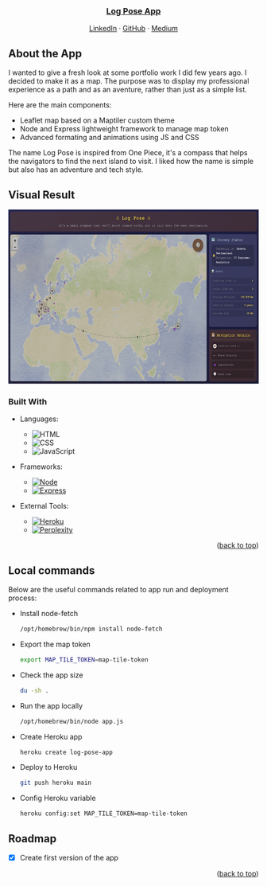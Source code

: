 <a id="readme-top"></a>

<div align="center">
    <h3><a href="https://log-pose-a0b2ccce9f1c.herokuapp.com/"><strong>Log Pose App</strong></a></h3>
    <a href="https://ch.linkedin.com/in/hugotorche">LinkedIn</a>
    &middot;
    <a href="https://github.com/hugotorche">GitHub</a>
    &middot;
    <a href="https://medium.com/p/550e0861389f">Medium</a>
</div>

## About the App

I wanted to give a fresh look at some portfolio work I did few years ago. I decided to make it as a map. The purpose was to display my professional experience as a path and as an aventure, rather than just as a simple list.

Here are the main components:
* Leaflet map based on a Maptiler custom theme
* Node and Express lightweight framework to manage map token
* Advanced formating and animations using JS and CSS

The name Log Pose is inspired from One Piece, it's a compass that helps the navigators to find the next island to visit. I liked how the name is simple but also has an adventure and tech style.

## Visual Result
<div align="center">
  <a>
    <img src="public/images/app-visual.png" width="550" height="350">
  </a>
</div>

### Built With

* Languages:

    * ![HTML]
    * ![CSS]
    * ![JavaScript]

* Frameworks:

    * [![Node][Node.js]][Node-url]
    * [![Express][Express.js]][Express-url]

* External Tools:

    * [![Heroku][Heroku.com]][Heroku-url]
    * [![Perplexity][Perplexity.ai]][Perplexity-url]

<p align="right">(<a href="#readme-top">back to top</a>)</p>

## Local commands

Below are the useful commands related to app run and deployment process:

* Install node-fetch

  ```sh
  /opt/homebrew/bin/npm install node-fetch
  ```

* Export the map token

  ```sh
  export MAP_TILE_TOKEN=map-tile-token
  ```

* Check the app size

  ```sh
  du -sh .
  ```

* Run the app locally

  ```sh
  /opt/homebrew/bin/node app.js
  ```

* Create Heroku app

  ```sh
  heroku create log-pose-app
  ```

* Deploy to Heroku

  ```sh
  git push heroku main
  ```

* Config Heroku variable

  ```sh
  heroku config:set MAP_TILE_TOKEN=map-tile-token
  ```

## Roadmap

- [x] Create first version of the app

<p align="right">(<a href="#readme-top">back to top</a>)</p>

<!-- MARKDOWN LINKS & IMAGES -->
[HTML]: https://img.shields.io/badge/HTML-%23E34F26.svg?logo=html5&logoColor=white
[CSS]: https://img.shields.io/badge/CSS-639?logo=css&logoColor=fff
[JavaScript]: https://img.shields.io/badge/JavaScript-F7DF1E?logo=javascript&logoColor=000
[Express.js]: https://img.shields.io/badge/Express.js-000000?logo=express&logoColor=fff&style=flat
[Express-url]: https://expressjs.com/
[Node.js]: https://img.shields.io/badge/node.js-339933?style=for-the-badge&logo=Node.js&logoColor=white
[Node-url]: https://nodejs.org/
[Perplexity.ai]: https://img.shields.io/badge/Perplexity-1FB8CD?logo=perplexity&logoColor=fff
[Perplexity-url]: https://perplexity.ai/
[Heroku.com]: https://img.shields.io/badge/Heroku-430098?logo=heroku&logoColor=fffe
[Heroku-url]: https://www.heroku.com/
